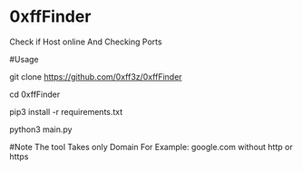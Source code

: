 # 0xffFinder
Check if Host online And Checking Ports 

#Usage

git clone https://github.com/0xff3z/0xffFinder


cd 0xffFinder

pip3 install -r requirements.txt


python3 main.py


#Note The tool Takes only Domain For Example: google.com without http or https
